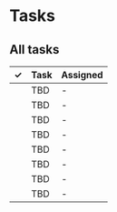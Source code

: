 # Tasks

## All tasks

&#10003; | Task | Assigned
:---: | :--- | :---
&nbsp; | TBD | -
&nbsp; | TBD | -
&nbsp; | TBD | -
&nbsp; | TBD | -
&nbsp; | TBD | -
&nbsp; | TBD | -
&nbsp; | TBD | -
&nbsp; | TBD | -
